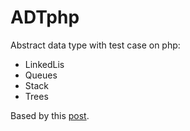 ADTphp
======

Abstract data type with test case on php:

<ul>
<li>LinkedLis</li>
<li>Queues</li>
<li>Stack</li>
<li>Trees</li>
</ul>

Based by this <a href='http://www.sitepoint.com/php-data-structures-1/'>post</a>.
